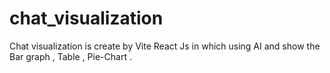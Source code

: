 # chat_visualization
Chat visualization is create by Vite React Js in which using AI and show the Bar graph , Table , Pie-Chart .
